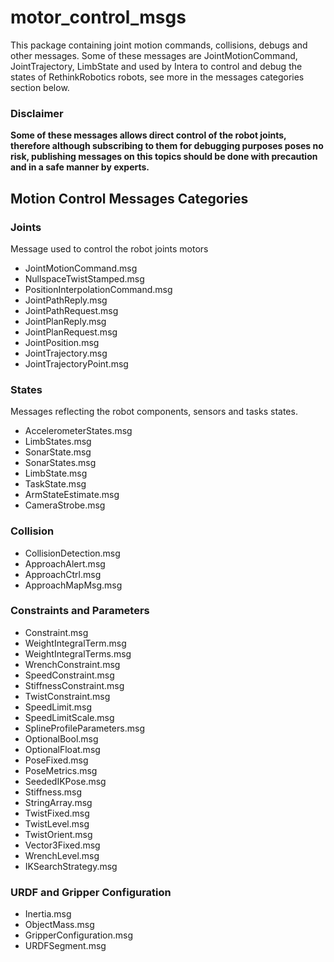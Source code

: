 motor_control_msgs
==============

This package containing joint motion commands, collisions, debugs and other messages. Some of these messages are JointMotionCommand, JointTrajectory, LimbState and used by Intera to control and debug the states of RethinkRobotics robots, see more in the messages categories section below.


### Disclaimer
**Some of these messages allows direct control of the robot joints, therefore although subscribing to them for debugging purposes poses no risk, publishing messages on this topics should be done with precaution and in a safe manner by experts.**

## Motion Control Messages Categories

### Joints
Message used to control the robot joints motors
* JointMotionCommand.msg
* NullspaceTwistStamped.msg
* PositionInterpolationCommand.msg
* JointPathReply.msg
* JointPathRequest.msg
* JointPlanReply.msg
* JointPlanRequest.msg
* JointPosition.msg
* JointTrajectory.msg
* JointTrajectoryPoint.msg

### States
Messages reflecting the robot components, sensors and tasks states.
* AccelerometerStates.msg
* LimbStates.msg
* SonarState.msg
* SonarStates.msg
* LimbState.msg
* TaskState.msg
* ArmStateEstimate.msg
* CameraStrobe.msg

### Collision
* CollisionDetection.msg
* ApproachAlert.msg
* ApproachCtrl.msg
* ApproachMapMsg.msg

### Constraints and Parameters
* Constraint.msg
* WeightIntegralTerm.msg
* WeightIntegralTerms.msg
* WrenchConstraint.msg
* SpeedConstraint.msg
* StiffnessConstraint.msg
* TwistConstraint.msg
* SpeedLimit.msg
* SpeedLimitScale.msg
* SplineProfileParameters.msg
* OptionalBool.msg
* OptionalFloat.msg
* PoseFixed.msg
* PoseMetrics.msg
* SeededIKPose.msg
* Stiffness.msg
* StringArray.msg
* TwistFixed.msg
* TwistLevel.msg
* TwistOrient.msg
* Vector3Fixed.msg
* WrenchLevel.msg
* IKSearchStrategy.msg

### URDF and Gripper Configuration
* Inertia.msg
* ObjectMass.msg
* GripperConfiguration.msg
* URDFSegment.msg
